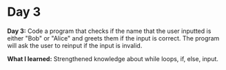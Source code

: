 # Day 3

**Day 3:** Code a program that checks if the name that the user inputted is either "Bob" or "Alice" and greets them if the input is correct. The program will ask the user to reinput if the input is invalid.

**What I learned:** Strengthened knowledge about while loops, if, else, input.